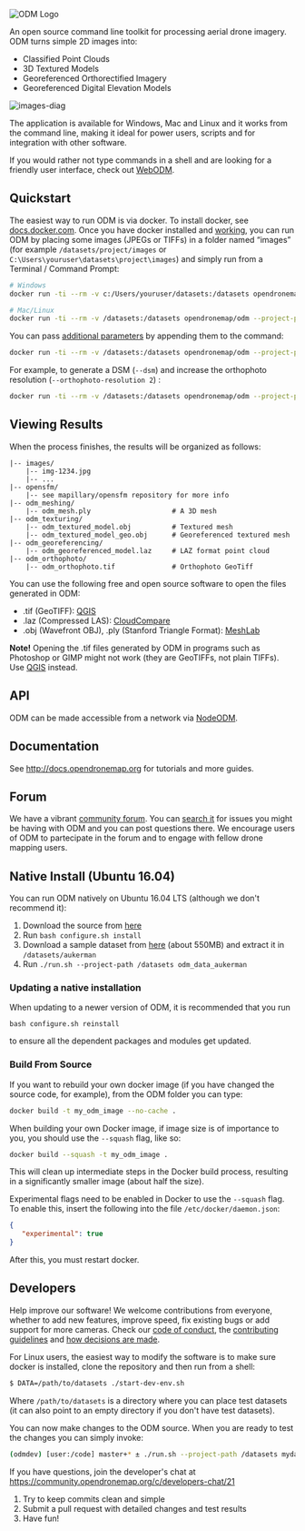 ![ODM Logo](https://user-images.githubusercontent.com/1951843/79699889-438ce580-8260-11ea-9c79-8667834aeab2.png)

An open source command line toolkit for processing aerial drone imagery. ODM turns simple 2D images into:

* Classified Point Clouds
* 3D Textured Models
* Georeferenced Orthorectified Imagery
* Georeferenced Digital Elevation Models

![images-diag](https://user-images.githubusercontent.com/1951843/79700615-f7906f80-8264-11ea-956a-cdc37cdeb263.png)

The application is available for Windows, Mac and Linux and it works from the command line, making it ideal for power users, scripts and for integration with other software. 

If you would rather not type commands in a shell and are looking for a friendly user interface, check out [WebODM](https://github.com/OpenDroneMap/WebODM).

## Quickstart

The easiest way to run ODM is via docker. To install docker, see [docs.docker.com](https://docs.docker.com). Once you have docker installed and [working](https://docs.docker.com/get-started/#test-docker-installation), you can run ODM by placing some images (JPEGs or TIFFs) in a folder named “images” (for example `/datasets/project/images` or `C:\Users\youruser\datasets\project\images`) and simply run from a Terminal / Command Prompt:

```bash
# Windows
docker run -ti --rm -v c:/Users/youruser/datasets:/datasets opendronemap/odm --project-path /datasets project

# Mac/Linux
docker run -ti --rm -v /datasets:/datasets opendronemap/odm --project-path /datasets project
```

You can pass [additional parameters](https://docs.opendronemap.org/arguments.html) by appending them to the command:

```bash
docker run -ti --rm -v /datasets:/datasets opendronemap/odm --project-path /datasets project [--additional --parameters --here]
```

For example, to generate a DSM (`--dsm`) and increase the orthophoto resolution (`--orthophoto-resolution 2`) :

```bash
docker run -ti --rm -v /datasets:/datasets opendronemap/odm --project-path /datasets project --dsm --orthophoto-resolution 2
```

## Viewing Results

When the process finishes, the results will be organized as follows:

    |-- images/
        |-- img-1234.jpg
        |-- ...
    |-- opensfm/
        |-- see mapillary/opensfm repository for more info
    |-- odm_meshing/
        |-- odm_mesh.ply                    # A 3D mesh
    |-- odm_texturing/
        |-- odm_textured_model.obj          # Textured mesh
        |-- odm_textured_model_geo.obj      # Georeferenced textured mesh
    |-- odm_georeferencing/
        |-- odm_georeferenced_model.laz     # LAZ format point cloud
    |-- odm_orthophoto/
        |-- odm_orthophoto.tif              # Orthophoto GeoTiff
        
You can use the following free and open source software to open the files generated in ODM:
 * .tif (GeoTIFF): [QGIS](http://www.qgis.org/)
 * .laz (Compressed LAS): [CloudCompare](https://www.cloudcompare.org/)
 * .obj (Wavefront OBJ), .ply (Stanford Triangle Format): [MeshLab](http://www.meshlab.net/)
 
**Note!** Opening the .tif files generated by ODM in programs such as Photoshop or GIMP might not work (they are GeoTIFFs, not plain TIFFs). Use [QGIS](http://www.qgis.org/) instead.

## API

ODM can be made accessible from a network via [NodeODM](https://github.com/OpenDroneMap/NodeODM).

## Documentation

See http://docs.opendronemap.org for tutorials and more guides.

## Forum

We have a vibrant [community forum](https://community.opendronemap.org/). You can [search it](https://community.opendronemap.org/search?expanded=true) for issues you might be having with ODM and you can post questions there. We encourage users of ODM to partecipate in the forum and to engage with fellow drone mapping users.

## Native Install (Ubuntu 16.04)

You can run ODM natively on Ubuntu 16.04 LTS (although we don't recommend it):  

1. Download the source from [here](https://github.com/OpenDroneMap/ODM/archive/master.zip)
2. Run `bash configure.sh install`
3. Download a sample dataset from [here](https://github.com/OpenDroneMap/odm_data_aukerman/archive/master.zip) (about 550MB) and extract it in `/datasets/aukerman`
4. Run `./run.sh --project-path /datasets odm_data_aukerman`

### Updating a native installation

When updating to a newer version of ODM, it is recommended that you run

    bash configure.sh reinstall

to ensure all the dependent packages and modules get updated. 

### Build From Source

If you want to rebuild your own docker image (if you have changed the source code, for example), from the ODM folder you can type:

```bash
docker build -t my_odm_image --no-cache .
```
When building your own Docker image, if image size is of importance to you, you should use the ```--squash``` flag, like so:

```bash
docker build --squash -t my_odm_image .
```

This will clean up intermediate steps in the Docker build process, resulting in a significantly smaller image (about half the size).

Experimental flags need to be enabled in Docker to use the ```--squash``` flag. To enable this, insert the following into the file `/etc/docker/daemon.json`:

```json
{
   "experimental": true
}
```

After this, you must restart docker.

## Developers

Help improve our software! We welcome contributions from everyone, whether to add new features, improve speed, fix existing bugs or add support for more cameras. Check our [code of conduct](https://github.com/OpenDroneMap/documents/blob/master/CONDUCT.md), the [contributing guidelines](https://github.com/OpenDroneMap/documents/blob/master/CONTRIBUTING.md) and [how decisions are made](https://github.com/OpenDroneMap/documents/blob/master/GOVERNANCE.md#how-decisions-are-made). 

For Linux users, the easiest way to modify the software is to make sure docker is installed, clone the repository and then run from a shell:

```bash
$ DATA=/path/to/datasets ./start-dev-env.sh
```

Where `/path/to/datasets` is a directory where you can place test datasets (it can also point to an empty directory if you don't have test datasets).

You can now make changes to the ODM source. When you are ready to test the changes you can simply invoke:

```bash
(odmdev) [user:/code] master+* ± ./run.sh --project-path /datasets mydataset
```

If you have questions, join the developer's chat at https://community.opendronemap.org/c/developers-chat/21

1. Try to keep commits clean and simple
2. Submit a pull request with detailed changes and test results
3. Have fun!
